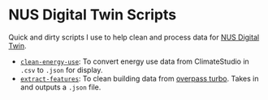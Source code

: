 # NUS Digital Twin Scripts

Quick and dirty scripts I use to help clean and process data for [NUS Digital Twin](https://www.nus-digital-twin.com/).


- [`clean-energy-use`](/clean-energy-use/): To convert energy use data from ClimateStudio in `.csv` to `.json` for display.
- [`extract-features`](/extract-features/): To clean building data from [overpass turbo](https://overpass-turbo.eu/). Takes in and outputs a `.json` file.
